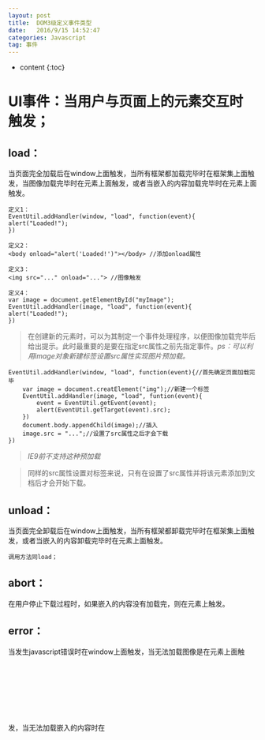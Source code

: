 ```yaml
---
layout: post
title:  DOM3级定义事件类型
date:   2016/9/15 14:52:47  
categories: Javascript
tag: 事件
---
```


* content
{:toc}


UI事件：当用户与页面上的元素交互时触发；
==========

load：
----------
当页面完全加载后在window上面触发，当所有框架都加载完毕时在框架集上面触发，当图像加载完毕时在<img>元素上面触发，或者当嵌入的内容加载完毕时在<object>元素上面触发。
    
    
    定义1：
    EventUtil.addHandler(window, "load", function(event){
    alert("Loaded!");
    })
    
    定义2：
    <body onload="alert('Loaded!')"></body> //添加onload属性
    
    定义3：
    <img src="..." onload="..."> //图像触发
    
    定义4：
    var image = document.getElementById("myImage");
    EventUtil.addHandler(image, "load", function(event){
    alert("Loaded!");
    })
    

   >在创建新的<img>元素时，可以为其制定一个事件处理程序，以便图像加载完毕后给出提示。此时最重要的是要在指定src属性之前先指定事件。*ps：可以利用image对象新建标签设置src属性实现图片预加载。*
    
    
	EventUtil.addHandler(window, "load", function(event){//首先确定页面加载完毕
	    var image = document.creatElement("img");//新建一个标签
	    EventUtil.addHandler(image, "load", funtion(event){
	        event = EventUtil.getEvent(event);
	        alert(EventUtil.getTarget(event).src);
	    })
	    document.body.appendChild(image);//插入
	    image.src = "...";//设置了src属性之后才会下载
	})
    
   >*IE9前不支持这种预加载*
    
   >同样的src属性设置对<scripts>标签来说，只有在设置了src属性并将该元素添加到文档后才会开始下载。
    
unload：
----------
当页面完全卸载后在window上面触发，当所有框架都卸载完毕时在框架集上面触发，或者当嵌入的内容卸载完毕时在<object>元素上面触发。
    

`调用方法同load；`

abort：
----------
在用户停止下载过程时，如果嵌入的内容没有加载完，则在<object>元素上触发。
    
error：
----------
当发生javascript错误时在window上面触发，当无法加载图像是在<img>元素上面触发，当无法加载嵌入的内容时在<object>元素上面触发，或者当有一或多个框架无法加载时在框架集上面触发。
    
select：
----------
当用户选择文本框（`<input>`或`<texterea>`）中的一或多个字符时触发。
    
resize：
----------
当窗口或框架的大小变化时在window或框架上触发。

    EventUtil.addHandler(window, "resize", function(event){
    	alert("Resized!");
    })

    
scroll：
----------
当用户滚动带滚动条的元素中的内容时，在该元素上面触发。<body>元素中包含所加载页面的滚动条。
     
    EventUtil.addHandler(window, "scroll", function(event){
        if(document.compatMode == "CSS1Compet"){//判断当前浏览器采用的渲染方式。BackCompat：标准兼容模式关闭,CSS1Compat：标准兼容模式开启。
            alert(document.documentElement.scrollTop);
        }else{
            alert(document.body.scrollTop);
        }
    })

虽然scroll事件是在window对象上发生的，但它实际表示的则是页面中相应元素的变化。在混杂模式下，可以通过<body>元素的scrollLeft和scrollTop来监控到这一变化；而在标准模式下，除Safari之外的所有浏览器都会通过<html>元素来反映这一变化（Safari仍然给予<body>跟踪滚动位置）。

----------

焦点事件，当元素获得或失去焦点时触发；
==========

blur：
----------

在元素失去焦点时触发。这个事件不会冒泡，所有浏览器都支持。
DOMFocusIn：
----------

在元素获得焦点时触发。这个事件与html事件focus等价，但它冒泡。只有Opera支持这个事件。DOM3级事件废弃了DOMFocusIn，选择了focusin。
DOMFocusOut：
----------

在元素失去焦点时触发。这个事件是html事件blur的通用版本。只有Opera支持这个事件。DOM3级事件废弃了DOMFocusOut，选择了focusout。
focus：
----------

在元素获得焦点时触发。这个事件不会冒泡；所有浏览器都支持。
focusin：
----------

在元素获得焦点时触发，与focus等价但是冒泡。支持版本IE5.5+、Safari5.1+、Opera11.5+和Chrome。
focusin：
----------

在元素失去焦点时触发，与blur等价。支持版本IE5.5+、Safari5.1+、Opera11.5+和Chrome。
    

	当焦点从页面中的一个元素移动到另一个元素，会依次触发下列事件：
	    1.focusout在失去焦点的元素上触发；
	    2.focusin在得到焦点的元素上触发；
	    3.blur在失去焦点的元素上触发；
	    4.DOMFocusOut在失去焦点的元素上触发；
	    5.focus在得到焦点的元素上触发；
	    6.DOMFocusIn在得到焦点的元素上触发；
	
	要确定浏览器是否支持这些事件，可以使用如下代码：
	    var isSupported = document.implementation.hasFeature("FocusEvent", "3.0");
	    
	即使focus和blur不冒泡，也可以在捕获阶段侦听到他们。

----------

鼠标事件，当用户通过鼠标在页面上执行操作时触发；
==========

click：
----------

在用户单击主鼠标左键或者按下回车时触发。
dbclick：
----------

在用户双击主鼠标左键时触发。
mousedown：
----------

在用户按下了任意鼠标按钮时触发，不能通过键盘触发这个事件。
mouseenter：
----------

在鼠标从元素外部首次移动到元素范围之内时触发。这个事件不冒泡，而且在光标移动到后代元素上不会触发。
mouseleave：
----------

在位于元素上方的鼠标光标移动到元素范围之外时触发。这个事件不冒泡，而且在光标移动到后代元素上不会触发。
mousemove：
----------

当鼠标在元素内部移动时重复地触发，不能通过键盘触发这个事件。
mouseout：
----------

在鼠标指针位于一个元素上方，然后用户将其移入另一个元素时触发。又移入的另一个元素可能位于前一个元素的外部，也可能是这个元素的子元素。不能通过键盘触发这个事件。
mouseover：
----------

在鼠标指针位于一个元素外部，然后用户将其首次移入另一个元素边界之内时触发。不能通过键盘触发这个事件。
mouseup：
----------

在用户释放鼠标按钮时触发。不能通过键盘触发这个事件。

    
    dbclick触发顺序：
    1.mousedown
    2.mouseup
    3.click
    4.mousedown
    5.mouseup
    6.click
    7.dbclick
    
    要确定浏览器是否支持这些事件，可以使用如下代码：
        var isSupported = document.implementation.hasFeature("MouseEvent", "3.0");
    
> 1.客户端的坐标位置：位置信息保存在事件对象的clientX和clientY属性中。表示事件发生时鼠标指针在视口的水平和垂直坐标。
    

    var div = document.getElementById("myDiv");
    EventUtil.addListener(div, "click", function(event){
        event = EventUtil.getEvent(event);
        alert("Client coordinates:" + event.clientX + "," + event.clientY);
    })

    
> 2.页面的坐标位置：保存在事件对象的pageX和pageY属性中。表示鼠标光标在页面中的位置而非视口的左边和顶边计算。
    

    var div = document.getElementById("myDiv");
    EventUtil.addListener(div, "click", function(event){
        event = EventUtil.getEvent(event);
        alert("Page coordinates:" + event.pageX + "," + event.pageY);
    })
    
    在页面没有滚动的情况下，pageX和pageY的值和clientX和clientY的值相等；

    
> 3.屏幕坐标位置：保存在事件对象的screenX和screenY属性中。表示鼠标事件发生时鼠标指针相对于整个实体屏幕的坐标信息。
    

    var div = document.getElementById("myDiv");
    EventUtil.addListener(div, "click", function(event){
        event = EventUtil.getEvent(event);
        alert("Screen coordinates:" + event.screenX + "," + event.screenY);
    })

    
> 4.修改键：按下鼠标时键盘上的某些键的状态可以影响到要采取的操作，称之为修改键。DOM为此规定了4个属性，这些属性包含的都是布尔值，如果相应的键被按下，则值为true，否则为false。

修改键 | 属性
---|---
shift | shiftKey
ctrl | ctrlKey
alt | altKey
meta | metaKey
    
    
    var div = document.getElementById("myDiv");
    EventUtil.addListener(div, "click", function(event){
        event = EventUtil.getEvent(event);
        if(event.shiftKey){
            alert("Shift");
        }
        ...
    }
    
    
   > 5.相关元素relatedTarget：在发生mouseover和mouseout事件时，还会涉及更多的元素。这两个事件都会涉及把鼠标指针从一个元素的边界之内移动到另一个元素的边界之内。对mouseover事件而言，事件的主目标是获得光标的元素，而相关元素就是那个失去光标的元素。类似的，对mouseout事件而言，事件的主要目标是失去光标的元素，而相关元素则是获得光标的元素。
    
    var EventUtil = {
        ...
        getRelatedTarget: function(event){//这个属性只对mouseout和mouseover事件才包含值
            if (event.relatedTarget){
                return event.relatedTarget;
            } else if (event.toElement){//只对mouseout有值，兼容IE8及之前
                return event.toElement;
            } else if (event.fromElement){//只对mouseover有值，兼容IE8及之前
                return event.fromElement;
            }
        }
    }   
    

----------

滚轮事件，当使用鼠标滚轮（或类似设备时）触发；
==========

> 当用户通过鼠标滚轮与页面交互、在垂直方向上滚动页面时（无论向上还是向下），就会触发mousewheel事件。这个事件可以在任何元素上触发，最终会冒泡到document（IE）或window（IE、Opera、Chrome和Safari）对象。而有关于鼠标滚轮的信息则存储在wheelDelta属性当中，向前滚为120，向后滚为-120。

    
    EventUtil.addHandler(document, "mousewheel", function(event){
        event = EventUtil.getEvent(event);
        alert(event.wheelDelta)
    })
    
    
> Firefox支持一个DOMMouseScroll的类似事件，有关信息存储在detail属性中，向前滚是-3，向后滚是3。

----------
    
文本事件，当在文档中输入文本时触发；
==========

textInput：
----------

当用户在可编辑区域中输入字符时，就会触发这个事件。只有可编辑区域才能触发，以及只会在用户按下能够输入实际字符的键时才会被触发。
    
    
    var textbox = document.getElementById("myText");
    EventUtil.addHandler(textbox, "textInput", function(event){
        event = EventUtil.getEvent(event);
        alert(event.data); //data属性的值就是用户输入的字符而非字符编码。
    })
    
    还有一个属性inputMethod，表示把文本输入到文本框的方式。
    

----------

键盘事件，当用户通过键盘在页面上执行操作时触发；
==========

keydown：
----------

当用户按下键盘上的任意键时触发，如果按住不放的话，会重复触发此事件。
keypress：
----------

当用户按下键盘上的字符键（包括ESC键）时触发。如果按住不放的话，会重复触发此事件。
keyup：
----------

当用户释放键盘上的键时触发。

----------

合成事件，当为IME（input method editor，输入法编辑器）输入字符时触发；
==========

----------

变动事件（mutation），当底层DOM结构发生变化时触发。（P385）
==========
